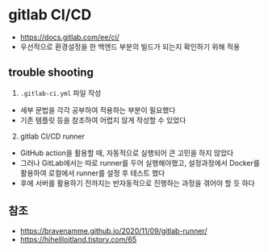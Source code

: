 # gitlab CI/CD
- https://docs.gitlab.com/ee/ci/
- 우선적으로 환경설정을 한 백엔드 부분의 빌드가 되는지 확인하기 위해 적용

## trouble shooting
1. `.gitlab-ci.yml` 파일 작성
- 세부 문법을 각각 공부하여 적용하는 부분이 필요했다
- 기존 템플릿 등을 참조하여 어렵지 않게 작성할 수 있었다

2. gitlab CI/CD runner
- GitHub action을 활용할 때, 자동적으로 실행되어 큰 고민을 하지 않았다
- 그러나 GitLab에서는 따로 runner를 두어 실행해야했고, 설정과정에서 Docker를 활용하여 로컬에서 runner를 설정 후 테스트 했다
- 후에 서버를 활용하기 전까지는 반자동적으로 진행하는 과정을 겪어야 할 듯 하다

## 참조
- https://bravenamme.github.io/2020/11/09/gitlab-runner/
- https://hihellloitland.tistory.com/65